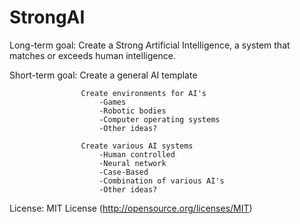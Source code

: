 StrongAI
=========

Long-term goal:     Create a Strong Artificial Intelligence, a system that matches or exceeds human intelligence.


Short-term goal:    Create a general AI template
                    
                    Create environments for AI's
                        -Games
                        -Robotic bodies
                        -Computer operating systems
                        -Other ideas?
                        
                    Create various AI systems
                        -Human controlled
                        -Neural network
                        -Case-Based
                        -Combination of various AI's
                        -Other ideas?


License:            MIT License (http://opensource.org/licenses/MIT)
                

                    
